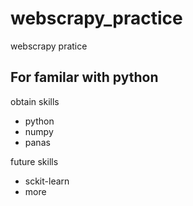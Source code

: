 # webscrapy_practice
webscrapy pratice

## For familar with python
obtain skills
- python
- numpy
- panas

future skills
- sckit-learn
- more
